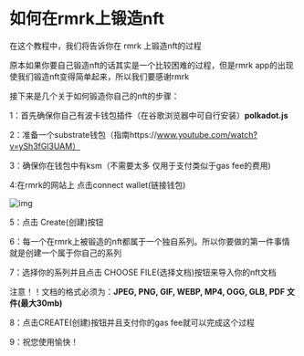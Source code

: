 # 如何在rmrk上锻造nft

在这个教程中，我们将告诉你在 rmrk 上锻造nft的过程

原本如果你要自己锻造nft的话其实是一个比较困难的过程，但是rmrk app的出现使我们锻造nft变得简单起来，所以我们要感谢rmrk

接下来是几个关于如何锻造你自己的nft的步骤：

1：首先确保你自己有波卡钱包插件（在谷歌浏览器中可自行安装）**polkadot.js** 

2：准备一个substrate钱包（指南https://www.youtube.com/watch?v=ySh3fGl3UAM）

3：确保你在钱包中有ksm（不需要太多 仅用于支付类似于gas fee的费用)

4:在rmrk的网站上 点击connect wallet(链接钱包)

![img](https://miro.medium.com/max/700/0*vFwTQLn0lWcRlYdG.png)

5：点击 Create(创建)按钮

6：每一个在rmrk上被锻造的nft都属于一个独自系列。所以你要做的第一件事情就是创建一个属于你自己的系列

7：选择你的系列并且点击 CHOOSE FILE(选择文档)按钮来导入你的nft文档

注意！！文档的格式必须为：**JPEG, PNG, GIF, WEBP, MP4, OGG, GLB, PDF 文件(最大30mb)**

8：点击CREATE(创建)按钮并且支付你的gas fee就可以完成这个过程

9：祝您使用愉快！
